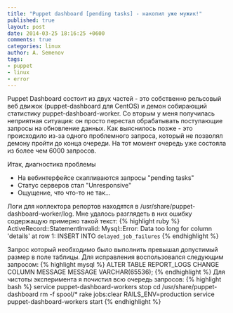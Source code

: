 ```yaml
---
title: "Puppet dashboard [pending tasks] - накопил уже мужик!"
published: true
layout: post
date: 2014-03-25 18:16:25 +0600
comments: true
categories: linux
author: A. Semenov
tags: 
- puppet
- linux
- error
---
```

Puppet Dashboard состоит из двух частей - это собственно рельсовый веб движок (puppet-dashboard для CentOS) и демон собирающий статистику puppet-dashboard-worker. Со вторым у меня получилась неприятная ситуация: он просто перестал обрабатывать поступающие запросы на обновление данных. Как выяснилось позже - это происходило из-за одного проблемного запроса, который не позволял демону пройти до конца очереди. На тот момент очередь уже состояла из более чем 6000 запросов.

<!--more-->

Итак, диагностика проблемы

* На вебинтерфейсе скапливаются запросы "pending tasks"
* Статус серверов стал "Unresponsive"
* Ощущение, что что-то не так...

Логи для коллектора репортов находятся в /usr/share/puppet-dashboard-worker/log. Мне удалось разглядеть в них ошибку содержащую примерно такой текст:
{% highlight ruby %}
ActiveRecord::StatementInvalid: Mysql::Error: Data too long for column 'details' at row 1: INSERT INTO `delayed_job_failures`
{% endhighlight %}

Запрос который необходимо было выполнить превышал допустимый размер в поле таблицы. Для исправления воспользовался следующим запросом:
{% highlight mysql %}
ALTER TABLE REPORT_LOGS CHANGE COLUMN MESSAGE MESSAGE VARCHAR(65536);
{% endhighlight %}
Для чистоты эксперимента я почистил всю очередь запросов:
{% highlight bash %}
service puppet-dashboard-workers stop
cd /usr/share/puppet-dashboard
rm -f spool/*
rake jobs:clear RAILS_ENV=production
service puppet-dashboard-workers start
{% endhighlight %}
